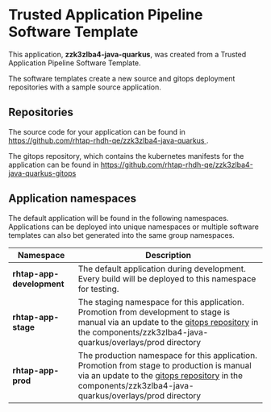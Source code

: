 # Trusted Application Pipeline Software Template

This application, **zzk3zlba4-java-quarkus**, was created from a Trusted Application Pipeline Software Template.

The software templates create a new source and gitops deployment repositories with a sample source application. 

## Repositories

The source code for your application can be found in [https://github.com/rhtap-rhdh-qe/zzk3zlba4-java-quarkus ](https://github.com/rhtap-rhdh-qe/zzk3zlba4-java-quarkus ).
 
The gitops repository, which contains the kubernetes manifests for the application can be found in 
[https://github.com/rhtap-rhdh-qe/zzk3zlba4-java-quarkus-gitops ](https://github.com/rhtap-rhdh-qe/zzk3zlba4-java-quarkus-gitops ) 

## Application namespaces 

The default application will be found in the following namespaces. Applications can be deployed into unique namespaces or multiple software templates can also bet generated into the same group namespaces.  

|  Namespace   |  Description   |  
| -------- | -------- |   
| **rhtap-app-development** | The default application during development. Every build will be deployed to this namespace for testing. | 
| **rhtap-app-stage** | The staging namespace for this application. Promotion from development to stage is manual via an update to the [gitops repository](https://github.com/rhtap-rhdh-qe/zzk3zlba4-java-quarkus-gitops ) in the components/zzk3zlba4-java-quarkus/overlays/prod directory |  
| **rhtap-app-prod** | The production namespace for this application. Promotion from stage to production is manual via an update to the [gitops repository](https://github.com/rhtap-rhdh-qe/zzk3zlba4-java-quarkus-gitops ) in the components/zzk3zlba4-java-quarkus/overlays/prod directory | 